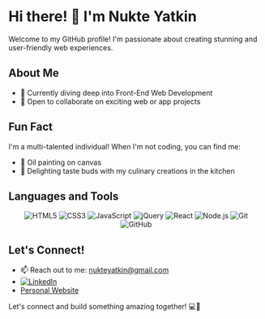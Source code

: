 # Hi there! 👋 I'm Nukte Yatkin

Welcome to my GitHub profile! I'm passionate about creating stunning and user-friendly web experiences. 

## About Me

- 🌱 Currently diving deep into Front-End Web Development
- 👯 Open to collaborate on exciting web or app projects

## Fun Fact

I'm a multi-talented individual! When I'm not coding, you can find me:
- 🎨 Oil painting on canvas
- 🍳 Delighting taste buds with my culinary creations in the kitchen

## Languages and Tools

<div align="center">
  <img src="https://img.shields.io/badge/-HTML5-E34F26?style=for-the-badge&logo=html5&logoColor=white" alt="HTML5" />
  <img src="https://img.shields.io/badge/-CSS3-1572B6?style=for-the-badge&logo=css3&logoColor=white" alt="CSS3" />
  <img src="https://img.shields.io/badge/-JavaScript-F7DF1E?style=for-the-badge&logo=javascript&logoColor=black" alt="JavaScript" />
  <img src="https://img.shields.io/badge/-jQuery-0769AD?style=for-the-badge&logo=jquery&logoColor=white" alt="jQuery" />
  <img src="https://img.shields.io/badge/-React-61DAFB?style=for-the-badge&logo=react&logoColor=black" alt="React" />
  <img src="https://img.shields.io/badge/-Node.js-339933?style=for-the-badge&logo=node.js&logoColor=white" alt="Node.js" />
  <img src="https://img.shields.io/badge/-Git-F05032?style=for-the-badge&logo=git&logoColor=white" alt="Git" />
  <img src="https://img.shields.io/badge/-GitHub-181717?style=for-the-badge&logo=github&logoColor=white" alt="GitHub" />
</div>

## Let's Connect!

- 📫 Reach out to me: nukteyatkin@gmail.com
- [![LinkedIn](https://img.shields.io/badge/-0077B5?style=for-the-badge&logo=linkedin&logoColor=white)](https://www.linkedin.com/in/nukteyatkin/)
- [Personal Website](https://main--classy-meerkat-07e0fc.netlify.app/)

Let's connect and build something amazing together! 💻🚀



